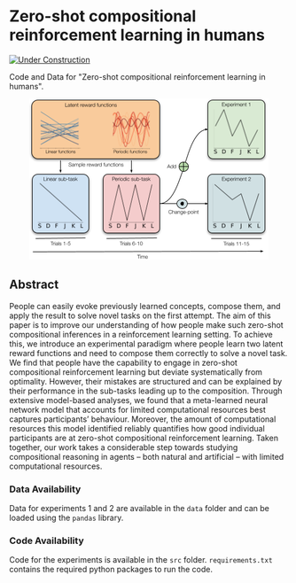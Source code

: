 # Zero-shot compositional reinforcement learning in humans

[![Under Construction](https://img.shields.io/badge/status-under%20construction-yellow)](https://shields.io/)

Code and Data for "Zero-shot compositional reinforcement learning in humans".

<p align="center">
  <img src="figures/Experiment.png" />
</p>

## Abstract
People can easily evoke previously learned concepts, compose them, and apply the result to solve novel tasks on the first attempt. The aim of this paper is to improve our understanding of how people make such zero-shot compositional inferences in a reinforcement learning setting. To achieve this, we introduce an experimental paradigm where people learn two latent reward functions and need to compose them correctly to solve a novel task. We find that people have the capability to engage in zero-shot compositional reinforcement learning but deviate systematically from optimality. However, their mistakes are structured and can be explained by their performance in the sub-tasks leading up to the composition. Through extensive model-based analyses, we found that a meta-learned neural network model that accounts for limited computational resources best captures participants’ behaviour. Moreover, the amount of computational resources this model identified reliably quantifies how good individual participants are at zero-shot compositional reinforcement learning. Taken together, our work takes a considerable step towards studying compositional reasoning in agents – both natural and artificial – with limited computational resources.

### Data Availability
Data for experiments 1 and 2 are available in the `data` folder and can be loaded using the `pandas` library. 

### Code Availability
Code for the experiments is available in the `src` folder. 
`requirements.txt` contains the required python packages to run the code.

<!-- ## Requirements -->

<!-- ## Instructions to run the code -->

